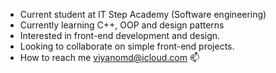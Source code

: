 - Current student at IT Step Academy (Software engineering) 
- Currently learning C++, OOP and design patterns
- Interested in front-end development and design.
- Looking to collaborate on simple front-end projects.
- How to reach me viyanomd@icloud.com 📫 

<!---
ViyanMd/ViyanMd is a ✨ special ✨ repository because its `README.md` (this file) appears on your GitHub profile.
You can click the Preview link to take a look at your changes.
--->
